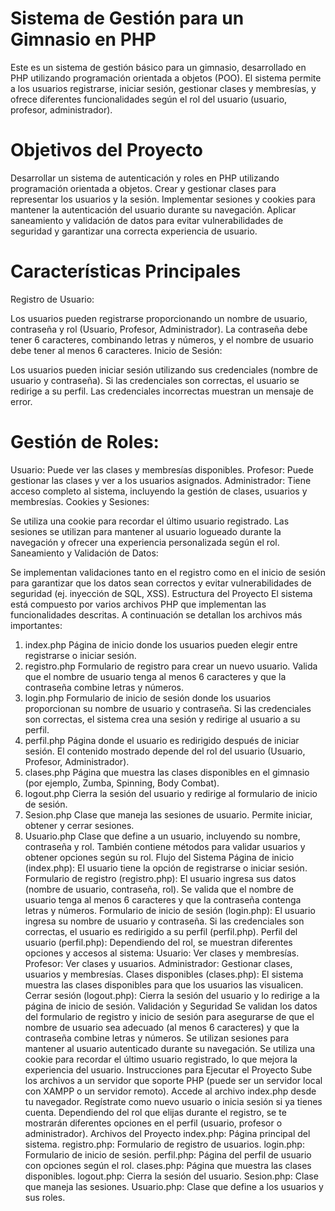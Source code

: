 # Sistema de Gestión para un Gimnasio en PHP
Este es un sistema de gestión básico para un gimnasio, desarrollado en PHP utilizando programación orientada a objetos (POO). El sistema permite a los usuarios registrarse, iniciar sesión, gestionar clases y membresías, y ofrece diferentes funcionalidades según el rol del usuario (usuario, profesor, administrador).

# Objetivos del Proyecto
Desarrollar un sistema de autenticación y roles en PHP utilizando programación orientada a objetos.
Crear y gestionar clases para representar los usuarios y la sesión.
Implementar sesiones y cookies para mantener la autenticación del usuario durante su navegación.
Aplicar saneamiento y validación de datos para evitar vulnerabilidades de seguridad y garantizar una correcta experiencia de usuario.

# Características Principales
Registro de Usuario:

Los usuarios pueden registrarse proporcionando un nombre de usuario, contraseña y rol (Usuario, Profesor, Administrador).
La contraseña debe tener 6 caracteres, combinando letras y números, y el nombre de usuario debe tener al menos 6 caracteres.
Inicio de Sesión:

Los usuarios pueden iniciar sesión utilizando sus credenciales (nombre de usuario y contraseña).
Si las credenciales son correctas, el usuario se redirige a su perfil.
Las credenciales incorrectas muestran un mensaje de error.

# Gestión de Roles:

Usuario: Puede ver las clases y membresías disponibles.
Profesor: Puede gestionar las clases y ver a los usuarios asignados.
Administrador: Tiene acceso completo al sistema, incluyendo la gestión de clases, usuarios y membresías.
Cookies y Sesiones:

Se utiliza una cookie para recordar el último usuario registrado.
Las sesiones se utilizan para mantener al usuario logueado durante la navegación y ofrecer una experiencia personalizada según el rol.
Saneamiento y Validación de Datos:

Se implementan validaciones tanto en el registro como en el inicio de sesión para garantizar que los datos sean correctos y evitar vulnerabilidades de seguridad (ej. inyección de SQL, XSS).
Estructura del Proyecto
El sistema está compuesto por varios archivos PHP que implementan las funcionalidades descritas. A continuación se detallan los archivos más importantes:

1. index.php
Página de inicio donde los usuarios pueden elegir entre registrarse o iniciar sesión.
2. registro.php
Formulario de registro para crear un nuevo usuario. Valida que el nombre de usuario tenga al menos 6 caracteres y que la contraseña combine letras y números.
3. login.php
Formulario de inicio de sesión donde los usuarios proporcionan su nombre de usuario y contraseña.
Si las credenciales son correctas, el sistema crea una sesión y redirige al usuario a su perfil.
4. perfil.php
Página donde el usuario es redirigido después de iniciar sesión. El contenido mostrado depende del rol del usuario (Usuario, Profesor, Administrador).
5. clases.php
Página que muestra las clases disponibles en el gimnasio (por ejemplo, Zumba, Spinning, Body Combat).
6. logout.php
Cierra la sesión del usuario y redirige al formulario de inicio de sesión.
7. Sesion.php
Clase que maneja las sesiones de usuario. Permite iniciar, obtener y cerrar sesiones.
8. Usuario.php
Clase que define a un usuario, incluyendo su nombre, contraseña y rol. También contiene métodos para validar usuarios y obtener opciones según su rol.
Flujo del Sistema
Página de inicio (index.php): El usuario tiene la opción de registrarse o iniciar sesión.
Formulario de registro (registro.php): El usuario ingresa sus datos (nombre de usuario, contraseña, rol). Se valida que el nombre de usuario tenga al menos 6 caracteres y que la contraseña contenga letras y números.
Formulario de inicio de sesión (login.php): El usuario ingresa su nombre de usuario y contraseña. Si las credenciales son correctas, el usuario es redirigido a su perfil (perfil.php).
Perfil del usuario (perfil.php): Dependiendo del rol, se muestran diferentes opciones y accesos al sistema:
Usuario: Ver clases y membresías.
Profesor: Ver clases y usuarios.
Administrador: Gestionar clases, usuarios y membresías.
Clases disponibles (clases.php): El sistema muestra las clases disponibles para que los usuarios las visualicen.
Cerrar sesión (logout.php): Cierra la sesión del usuario y lo redirige a la página de inicio de sesión.
Validación y Seguridad
Se validan los datos del formulario de registro y inicio de sesión para asegurarse de que el nombre de usuario sea adecuado (al menos 6 caracteres) y que la contraseña combine letras y números.
Se utilizan sesiones para mantener al usuario autenticado durante su navegación.
Se utiliza una cookie para recordar el último usuario registrado, lo que mejora la experiencia del usuario.
Instrucciones para Ejecutar el Proyecto
Sube los archivos a un servidor que soporte PHP (puede ser un servidor local con XAMPP o un servidor remoto).
Accede al archivo index.php desde tu navegador.
Regístrate como nuevo usuario o inicia sesión si ya tienes cuenta.
Dependiendo del rol que elijas durante el registro, se te mostrarán diferentes opciones en el perfil (usuario, profesor o administrador).
Archivos del Proyecto
index.php: Página principal del sistema.
registro.php: Formulario de registro de usuarios.
login.php: Formulario de inicio de sesión.
perfil.php: Página del perfil de usuario con opciones según el rol.
clases.php: Página que muestra las clases disponibles.
logout.php: Cierra la sesión del usuario.
Sesion.php: Clase que maneja las sesiones.
Usuario.php: Clase que define a los usuarios y sus roles.
